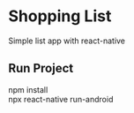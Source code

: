 # Shopping List  
Simple list app with react-native  
## Run Project  
npm install  
npx react-native run-android
